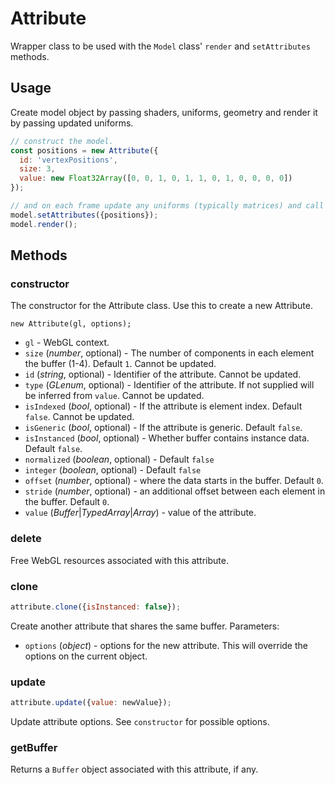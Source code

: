 # Attribute

Wrapper class to be used with the `Model` class' `render` and `setAttributes` methods.


## Usage

Create model object by passing shaders, uniforms, geometry and render it by passing updated uniforms.

```js
// construct the model.
const positions = new Attribute({
  id: 'vertexPositions',
  size: 3,
  value: new Float32Array([0, 0, 1, 0, 1, 1, 0, 1, 0, 0, 0, 0])
});

// and on each frame update any uniforms (typically matrices) and call render.
model.setAttributes({positions});
model.render();
```

## Methods

### constructor

The constructor for the Attribute class. Use this to create a new Attribute.

`new Attribute(gl, options);`

* `gl` - WebGL context.
* `size` (*number*, optional) - The number of components in each element the buffer (1-4). Default `1`. Cannot be updated.
* `id` (*string*, optional) - Identifier of the attribute. Cannot be updated.
* `type` (*GLenum*, optional) - Identifier of the attribute. If not supplied will be inferred from `value`. Cannot be updated.
* `isIndexed` (*bool*, optional) - If the attribute is element index. Default `false`. Cannot be updated.
* `isGeneric` (*bool*, optional) - If the attribute is generic. Default `false`.
* `isInstanced` (*bool*, optional) - Whether buffer contains instance data. Default `false`.
* `normalized` (*boolean*, optional) - Default `false`
* `integer` (*boolean*, optional) - Default `false`
* `offset` (*number*, optional) - where the data starts in the buffer. Default `0`.
* `stride` (*number*, optional) - an additional offset between each element in the buffer. Default `0`.
* `value` (*Buffer*|*TypedArray*|*Array*) - value of the attribute.


### delete

Free WebGL resources associated with this attribute.


### clone

```js
attribute.clone({isInstanced: false});
```

Create another attribute that shares the same buffer. Parameters:

* `options` (*object*) - options for the new attribute. This will override the options on the current object.


### update

```js
attribute.update({value: newValue});
```

Update attribute options. See `constructor` for possible options.


### getBuffer

Returns a `Buffer` object associated with this attribute, if any.
